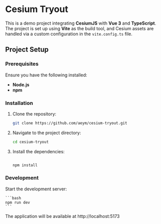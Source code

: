 # Cesium Tryout

This is a demo project integrating **CesiumJS** with **Vue 3** and **TypeScript**. The project is set up using **Vite** as the build tool, and Cesium assets are handled via a custom configuration in the `vite.config.ts` file.

## Project Setup

### Prerequisites

Ensure you have the following installed:

- **Node.js**
- **npm**

### Installation

1. Clone the repository:

   ```bash
   git clone https://github.com/aeym/cesium-tryout.git
   ```

2. Navigate to the project directory:

   ```bash
   cd cesium-tryout
   ```

3. Install the dependencies:

   ```bash

   npm install
   ```

### Development

Start the development server:

    ```bash
    npm run dev
    ```

The application will be available at http://localhost:5173
